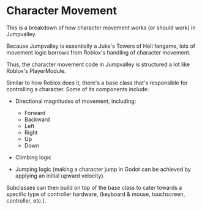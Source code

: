 # Character Movement
This is a breakdown of how character movement works (or should work) in Jumpvalley.

Because Jumpvalley is essentially a Juke's Towers of Hell fangame, lots of movement logic borrows from Roblox's handling of character movement.

Thus, the character movement code in Jumpvalley is structured a lot like Roblox's PlayerModule.

Similar to how Roblox does it, there's a base class that's responsible for controlling a character. Some of its components include:

- Directional magnitudes of movement, including:
	- Forward
	- Backward
	- Left
	- Right
	- Up
	- Down

- Climbing logic
- Jumping logic (making a character jump in Godot can be achieved by applying an initial upward velocity).

Subclasses can then build on top of the base class to cater towards a specific type of controller hardware, (keyboard & mouse, touchscreen, controller, etc.).
